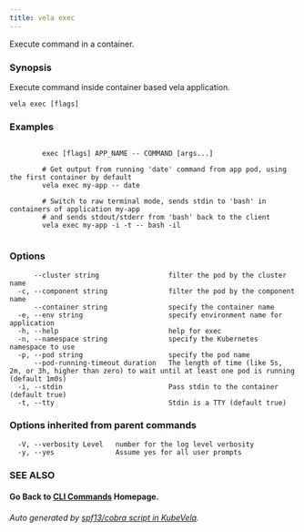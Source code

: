 ```yaml
---
title: vela exec
---
```


Execute command in a container.

### Synopsis

Execute command inside container based vela application.

```
vela exec [flags]
```

### Examples

```

		exec [flags] APP_NAME -- COMMAND [args...]

		# Get output from running 'date' command from app pod, using the first container by default
		vela exec my-app -- date

		# Switch to raw terminal mode, sends stdin to 'bash' in containers of application my-app
		# and sends stdout/stderr from 'bash' back to the client
		vela exec my-app -i -t -- bash -il
		
```

### Options

```
      --cluster string                 filter the pod by the cluster name
  -c, --component string               filter the pod by the component name
      --container string               specify the container name
  -e, --env string                     specify environment name for application
  -h, --help                           help for exec
  -n, --namespace string               specify the Kubernetes namespace to use
  -p, --pod string                     specify the pod name
      --pod-running-timeout duration   The length of time (like 5s, 2m, or 3h, higher than zero) to wait until at least one pod is running (default 1m0s)
  -i, --stdin                          Pass stdin to the container (default true)
  -t, --tty                            Stdin is a TTY (default true)
```

### Options inherited from parent commands

```
  -V, --verbosity Level   number for the log level verbosity
  -y, --yes               Assume yes for all user prompts
```

### SEE ALSO



#### Go Back to [CLI Commands](vela.md) Homepage.


###### Auto generated by [spf13/cobra script in KubeVela](https://github.com/kubevela/kubevela/tree/master/hack/docgen).
